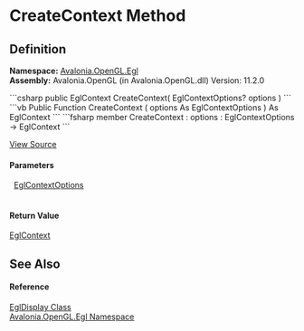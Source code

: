 # CreateContext Method




## Definition
**Namespace:** <a href="N_Avalonia_OpenGL_Egl">Avalonia.OpenGL.Egl</a>  
**Assembly:** Avalonia.OpenGL (in Avalonia.OpenGL.dll) Version: 11.2.0

<Tabs groupId="api-code-preview">
<TabItem value="csharp" label="C#">
```csharp
public EglContext CreateContext(
	EglContextOptions? options
)
```
</TabItem>
<TabItem value="vb" label="VB">
```vb
Public Function CreateContext ( 
	options As EglContextOptions
) As EglContext
```
</TabItem>
<TabItem value="fsharp" label="F#">
```fsharp
member CreateContext : 
        options : EglContextOptions -> EglContext 
```
</TabItem>
</Tabs>



<a href="https://github.com/AvaloniaUI/Avalonia/tree/master/src/Avalonia.OpenGL/Egl/EglDisplay.cs#L54" title="View the source code">View Source</a>



#### Parameters
<dl><dt>  <a href="T_Avalonia_OpenGL_Egl_EglContextOptions">EglContextOptions</a></dt><dd> </dd></dl>

#### Return Value
<a href="T_Avalonia_OpenGL_Egl_EglContext">EglContext</a>

## See Also


#### Reference
<a href="T_Avalonia_OpenGL_Egl_EglDisplay">EglDisplay Class</a>  
<a href="N_Avalonia_OpenGL_Egl">Avalonia.OpenGL.Egl Namespace</a>  


